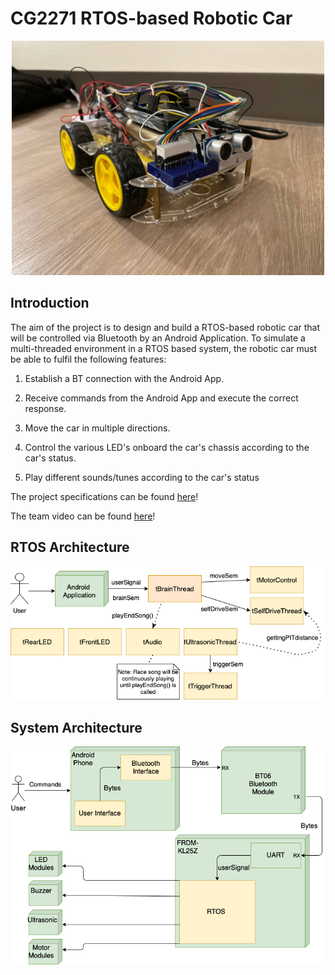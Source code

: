 # CG2271 RTOS-based Robotic Car

<p align = "center">
  <img src="documents/CG2271Robot.jpeg" width="500">
  </p>

## Introduction

The aim of the project is to design and build a RTOS-based robotic car that will be controlled via Bluetooth by an Android Application. To simulate a multi-threaded environment in a RTOS based system, the robotic car must be able to fulfil the following features:

1.  Establish a BT connection with the Android App.

2.  Receive commands from the Android App and execute the correct response.

3.  Move the car in multiple directions.

4.  Control the various LED's onboard the car's chassis according to the car's status.

5.  Play different sounds/tunes according to the car's status

The project specifications can be found [here](https://github.com/AlexanderTanJunAn/CG2271/blob/main/documents/Project%20Specifications_AY2021SEM2.pdf)!

The team video can be found [here](https://youtu.be/i1rt4jdiWIk)!

## RTOS Architecture

<p align = "center">
  <img src="documents/RTOSArchitecture.png">
  </p>
  
## System Architecture

<p align = "center">
  <img src="documents/SystemArchitecture.png">
  </p>

